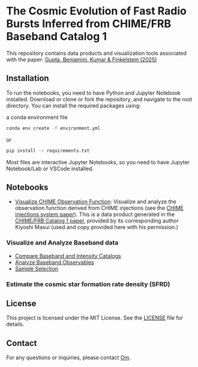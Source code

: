 
# The Cosmic Evolution of Fast Radio Bursts Inferred from CHIME/FRB Baseband Catalog 1

This repository contains data products and visualization tools associated with the paper: [Gupta, Beniamini, Kumar & Finkelstein (2025)](https://arxiv.org/abs/2501.09810)

## Installation

To run the notebooks, you need to have Python and Jupyter Notebook installed. Download or clone or fork the repository, and navigate to the root directory. You can install the required packages using:

a conda environment file
```bash
conda env create -f environment.yml
```

or

```bash
pip install -r requirements.txt
```

Most files are interactive Jupyter Notebooks, so you need to have Jupyter Notebook/Lab or VSCode installed.

## Notebooks

- [Visualize CHIME Observation Function](./vis_obsfunc.ipynb): Visualize and analyze the observation function derived from CHIME injections (see the [CHIME injections system paper](https://arxiv.org/abs/2206.14079)). This is a data product generated in the [CHIME/FRB Catalog 1 paper](https://arxiv.org/abs/2106.04352), provided by its corresponding author Kiyoshi Masui (used and copy provided here with his permission.)

### Visualize and Analyze Baseband data
- [Compare Baseband and Intensity Catalogs](./baseband_compare.ipynb)
- [Analyze Baseband Observables](./dm_flu_snr_analysis.ipynb)
- [Sample Selection](./sample_selection.ipynb)

### Estimate the cosmic star formation rate density (SFRD)


## License

This project is licensed under the MIT License. See the [LICENSE](./LICENSE) file for details.

## Contact

For any questions or inquiries, please contact [Om](mailto:om@example.com).
